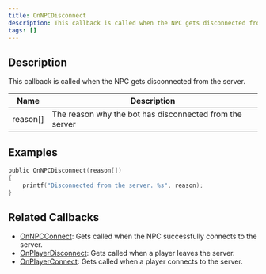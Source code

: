 ```yaml
---
title: OnNPCDisconnect
description: This callback is called when the NPC gets disconnected from the server.
tags: []
---
```


<VersionWarn name='callback' version='SA-MP 0.3a' />

## Description

This callback is called when the NPC gets disconnected from the server.

| Name         | Description                                             |
| ------------ | ------------------------------------------------------- |
| reason[]     | The reason why the bot has disconnected from the server |

## Examples

```c
public OnNPCDisconnect(reason[])
{
    printf("Disconnected from the server. %s", reason);
}
```

## Related Callbacks

- [OnNPCConnect](../callbacks/OnNPCConnect): Gets called when the NPC successfully connects to the server.
- [OnPlayerDisconnect](../callbacks/OnPlayerDisconnect): Gets called when a player leaves the server.
- [OnPlayerConnect](../callbacks/OnPlayerConnect): Gets called when a player connects to the server.

